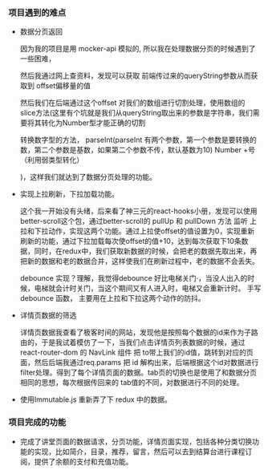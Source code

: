 ### 项目遇到的难点

- 数据分页返回

  因为我的项目是用 mocker-api 模拟的, 所以我在处理数据分页的时候遇到了一些困难，
  
  然后我通过网上查资料，发现可以获取 前端传过来的queryString参数从而获取到 offset偏移量的值
  
  然后我们在后端通过这个offset 对我们的数组进行切割处理，使用数组的 slice方法(这里有个坑就是我们从queryString取出来的参数是字符串，我们需要将其转化为Number型才能正确的切割
  
  转换数字型的方法， parseInt(parseInt 有两个参数，第一个参数是要转换的数，第二个参数是基数，如果第二个参数不传，默认基数为10) Number +号（利用弱类型转化）
  
  )，这样我们就达到了数据分页处理的功能。
  
- 实现上拉刷新，下拉加载功能。

  这个我一开始没有头绪，后来看了神三元的react-hooks小册，发现可以使用 better-scroll这个包，通过better-scroll的 pullUp 和 pullDown 方法 监听 上拉和下拉动作，实现这两个功能。通过上拉使offset的值设置为0，实现重新刷新的功能，通过下拉加载每次使offset的值+10，达到每次获取下10条数据，同时，在redux中，我们获取新数据的时候，会把老的数据先取出来，再把新的数据和老的数据合并，这样使我们在刷新过程中，老的数据不会丢失。

  debounce 实现？理解，我觉得debounce 好比电梯关门·，当没人出入的时候，电梯就会计时关门，当这个期间又有人进入时，电梯又会重新计时。 手写debounce 函数， 主要用在上拉和下拉这两个动作的防抖。

- 详情页数据的筛选

  详情页数据我查看了极客时间的网站，发现他是按照每个数据的id来作为子路由的，于是我试着模仿了一下，当我们点击详情页列表数据的时候，通过react-router-dom 的 NavLink 组件 把 to带上我们的id值，跳转到对应的页面，然后后端我通过req.params 把 id 解构出来，后端根据这个id对数据进行filter处理。得到了每个详情页面的数据。tab页的切换也是使用了和数据分页相同的思想，每次根据传回来的 tab值的不同，对数据进行不同的处理。

- 使用Immutable.js 重新弄了下 redux 中的数据。

### 项目完成的功能

- 完成了讲堂页面的数据请求，分页功能，详情页面实现，包括各种分类切换功能的实现，比如简介，目录，推荐，留言，然后可以去到结算台进行课程订阅，提供了余额的支付和充值功能。

